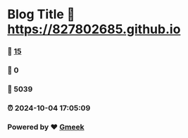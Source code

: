 # Blog Title :link: https://827802685.github.io 
### :page_facing_up: [15](https://827802685.github.io/tag.html) 
### :speech_balloon: 0 
### :hibiscus: 5039 
### :alarm_clock: 2024-10-04 17:05:09 
### Powered by :heart: [Gmeek](https://github.com/Meekdai/Gmeek)
